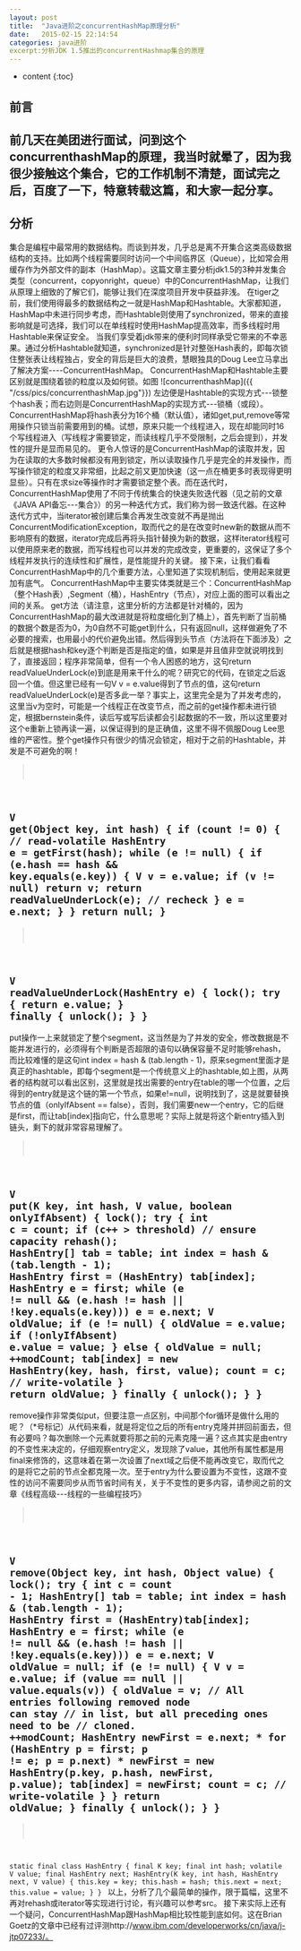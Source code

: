 ```yaml
---
layout: post
title:  "Java进阶之concurrentHashMap原理分析"
date:   2015-02-15 22:14:54
categories: java进阶
excerpt:分析JDK 1.5推出的concurrentHashmap集合的原理
---
```


* content
{:toc}


## 前言

  前几天在美团进行面试，问到这个concurrenthashMap的原理，我当时就晕了，因为我很少接触这个集合，它的工作机制不清楚，面试完之后，百度了一下，特意转载这篇，和大家一起分享。
---
## 分析
  集合是编程中最常用的数据结构。而谈到并发，几乎总是离不开集合这类高级数据结构的支持。比如两个线程需要同时访问一个中间临界区（Queue），比如常会用缓存作为外部文件的副本（HashMap）。这篇文章主要分析jdk1.5的3种并发集合类型（concurrent，copyonright，queue）中的ConcurrentHashMap，让我们从原理上细致的了解它们，能够让我们在深度项目开发中获益非浅。
    在tiger之前，我们使用得最多的数据结构之一就是HashMap和Hashtable。大家都知道，HashMap中未进行同步考虑，而Hashtable则使用了synchronized，带来的直接影响就是可选择，我们可以在单线程时使用HashMap提高效率，而多线程时用Hashtable来保证安全。
    当我们享受着jdk带来的便利时同样承受它带来的不幸恶果。通过分析Hashtable就知道，synchronized是针对整张Hash表的，即每次锁住整张表让线程独占，安全的背后是巨大的浪费，慧眼独具的Doug Lee立马拿出了解决方案----ConcurrentHashMap。
    ConcurrentHashMap和Hashtable主要区别就是围绕着锁的粒度以及如何锁。如图
    ![concurrenthashMap]({{ "/css/pics/concurrenthashMap.jpg"}})
    左边便是Hashtable的实现方式---锁整个hash表；而右边则是ConcurrentHashMap的实现方式---锁桶（或段）。ConcurrentHashMap将hash表分为16个桶（默认值），诸如get,put,remove等常用操作只锁当前需要用到的桶。试想，原来只能一个线程进入，现在却能同时16个写线程进入（写线程才需要锁定，而读线程几乎不受限制，之后会提到），并发性的提升是显而易见的。
    更令人惊讶的是ConcurrentHashMap的读取并发，因为在读取的大多数时候都没有用到锁定，所以读取操作几乎是完全的并发操作，而写操作锁定的粒度又非常细，比起之前又更加快速（这一点在桶更多时表现得更明显些）。只有在求size等操作时才需要锁定整个表。而在迭代时，ConcurrentHashMap使用了不同于传统集合的快速失败迭代器（见之前的文章《JAVA API备忘---集合》）的另一种迭代方式，我们称为弱一致迭代器。在这种迭代方式中，当iterator被创建后集合再发生改变就不再是抛出ConcurrentModificationException，取而代之的是在改变时new新的数据从而不影响原有的数据，iterator完成后再将头指针替换为新的数据，这样iterator线程可以使用原来老的数据，而写线程也可以并发的完成改变，更重要的，这保证了多个线程并发执行的连续性和扩展性，是性能提升的关键。
    接下来，让我们看看ConcurrentHashMap中的几个重要方法，心里知道了实现机制后，使用起来就更加有底气。
    ConcurrentHashMap中主要实体类就是三个：ConcurrentHashMap（整个Hash表）,Segment（桶），HashEntry（节点），对应上面的图可以看出之间的关系。
    get方法（请注意，这里分析的方法都是针对桶的，因为ConcurrentHashMap的最大改进就是将粒度细化到了桶上），首先判断了当前桶的数据个数是否为0，为0自然不可能get到什么，只有返回null，这样做避免了不必要的搜索，也用最小的代价避免出错。然后得到头节点（方法将在下面涉及）之后就是根据hash和key逐个判断是否是指定的值，如果是并且值非空就说明找到了，直接返回；程序非常简单，但有一个令人困惑的地方，这句return readValueUnderLock(e)到底是用来干什么的呢？研究它的代码，在锁定之后返回一个值。但这里已经有一句V v = e.value得到了节点的值，这句return readValueUnderLock(e)是否多此一举？事实上，这里完全是为了并发考虑的，这里当v为空时，可能是一个线程正在改变节点，而之前的get操作都未进行锁定，根据bernstein条件，读后写或写后读都会引起数据的不一致，所以这里要对这个e重新上锁再读一遍，以保证得到的是正确值，这里不得不佩服Doug Lee思维的严密性。整个get操作只有很少的情况会锁定，相对于之前的Hashtable，并发是不可避免的啊！
><pre><code class="markdown">
 V get(Object key, int hash) {
            if (count != 0) { // read-volatile
                HashEntry e = getFirst(hash);
                while (e != null) {
                    if (e.hash == hash && key.equals(e.key)) {
                        V v = e.value;
                        if (v != null)
                            return v;
                        return readValueUnderLock(e); // recheck
                    }
                    e = e.next;
                }
            }
            return null;
        }
</code></pre>
---
><pre><code class="markdown">
 V readValueUnderLock(HashEntry e) {
            lock();
            try {
                return e.value;
            } finally {
                unlock();
            }
        }
</code></pre>
---
  put操作一上来就锁定了整个segment，这当然是为了并发的安全，修改数据是不能并发进行的，必须得有个判断是否超限的语句以确保容量不足时能够rehash，而比较难懂的是这句int index = hash & (tab.length - 1)，原来segment里面才是真正的hashtable，即每个segment是一个传统意义上的hashtable,如上图，从两者的结构就可以看出区别，这里就是找出需要的entry在table的哪一个位置，之后得到的entry就是这个链的第一个节点，如果e!=null，说明找到了，这是就要替换节点的值（onlyIfAbsent == false），否则，我们需要new一个entry，它的后继是first，而让tab[index]指向它，什么意思呢？实际上就是将这个新entry插入到链头，剩下的就非常容易理解了。
  ><pre><code class="markdown">
 V put(K key, int hash, V value, boolean onlyIfAbsent) {
            lock();
            try {
                int c = count;
                if (c++ > threshold) // ensure capacity
                    rehash();
                HashEntry[] tab = table;
                int index = hash & (tab.length - 1);
                HashEntry first = (HashEntry) tab[index];
                HashEntry e = first;
                while (e != null && (e.hash != hash || !key.equals(e.key)))
                    e = e.next;
                V oldValue;
                if (e != null) {
                    oldValue = e.value;
                    if (!onlyIfAbsent)
                        e.value = value;
                }
                else {
                    oldValue = null;
                    ++modCount;
                    tab[index] = new HashEntry(key, hash, first, value);
                    count = c; // write-volatile
                }
                return oldValue;
            } finally {
                unlock();
            }
        }
</code></pre>
---
  remove操作非常类似put，但要注意一点区别，中间那个for循环是做什么用的呢？（*号标记）从代码来看，就是将定位之后的所有entry克隆并拼回前面去，但有必要吗？每次删除一个元素就要将那之前的元素克隆一遍？这点其实是由entry的不变性来决定的，仔细观察entry定义，发现除了value，其他所有属性都是用final来修饰的，这意味着在第一次设置了next域之后便不能再改变它，取而代之的是将它之前的节点全都克隆一次。至于entry为什么要设置为不变性，这跟不变性的访问不需要同步从而节省时间有关，关于不变性的更多内容，请参阅之前的文章《线程高级---线程的一些编程技巧》
  ><pre><code class="markdown">
  V remove(Object key, int hash, Object value) {
            lock();
            try {
                int c = count - 1;
                HashEntry[] tab = table;
                int index = hash & (tab.length - 1);
                HashEntry first = (HashEntry)tab[index];
                HashEntry e = first;
                while (e != null && (e.hash != hash || !key.equals(e.key)))
                    e = e.next;
                V oldValue = null;
                if (e != null) {
                    V v = e.value;
                    if (value == null || value.equals(v)) {
                        oldValue = v;
                        // All entries following removed node can stay
                        // in list, but all preceding ones need to be
                        // cloned.
                        ++modCount;
                        HashEntry newFirst = e.next;
                    *    for (HashEntry p = first; p != e; p = p.next)
                    *        newFirst = new HashEntry(p.key, p.hash, 
                                                          newFirst, p.value);
                        tab[index] = newFirst;
                        count = c; // write-volatile
                    }
                }
                return oldValue;
            } finally {
                unlock();
            }
        }
</code></pre>
---
><pre><code class="markdown">
static final class HashEntry {
        final K key;
        final int hash;
        volatile V value;
        final HashEntry next;
        HashEntry(K key, int hash, HashEntry next, V value) {
            this.key = key;
            this.hash = hash;
            this.next = next;
            this.value = value;
        }
    }
    </code></pre>
     以上，分析了几个最简单的操作，限于篇幅，这里不再对rehash或iterator等实现进行讨论，有兴趣可以参考src。
     接下来实际上还有一个疑问，ConcurrentHashMap跟HashMap相比较性能到底如何。这在Brian Goetz的文章中已经有过评测http://www.ibm.com/developerworks/cn/java/j-jtp07233/。
